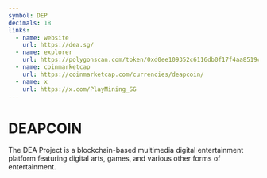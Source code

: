 ```yaml
---
symbol: DEP
decimals: 18
links:
  - name: website
    url: https://dea.sg/
  - name: explorer
    url: https://polygonscan.com/token/0xd0ee109352c6116db0f17f4aa8519cdbfc7e7887
  - name: coinmarketcap
    url: https://coinmarketcap.com/currencies/deapcoin/
  - name: x
    url: https://x.com/PlayMining_SG
---
```


# DEAPCOIN

The DEA Project is a blockchain-based multimedia digital entertainment platform featuring digital arts, games, and various other forms of entertainment.
